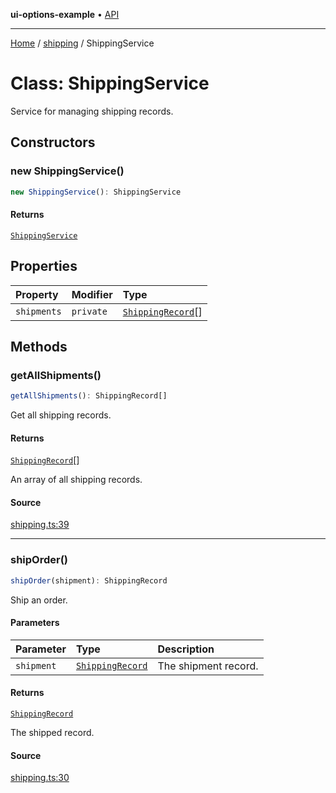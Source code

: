 **ui-options-example** • [API](../../README.md)

***

[Home](../../README.md) / [shipping](../README.md) / ShippingService

# Class: ShippingService

Service for managing shipping records.

## Constructors

### new ShippingService()

```ts
new ShippingService(): ShippingService
```

#### Returns

[`ShippingService`](ShippingService.md)

## Properties

| Property | Modifier | Type |
| :------ | :------ | :------ |
| `shipments` | `private` | [`ShippingRecord`](../interfaces/ShippingRecord.md)[] |

## Methods

### getAllShipments()

```ts
getAllShipments(): ShippingRecord[]
```

Get all shipping records.

#### Returns

[`ShippingRecord`](../interfaces/ShippingRecord.md)[]

An array of all shipping records.

#### Source

[shipping.ts:39](https://github.com/tgreyuk/typedoc-plugin-markdown-examples/blob/d1574a7/examples/01-typedoc-plugin-markdown/src/shipping.ts#L39)

***

### shipOrder()

```ts
shipOrder(shipment): ShippingRecord
```

Ship an order.

#### Parameters

| Parameter | Type | Description |
| :------ | :------ | :------ |
| `shipment` | [`ShippingRecord`](../interfaces/ShippingRecord.md) | The shipment record. |

#### Returns

[`ShippingRecord`](../interfaces/ShippingRecord.md)

The shipped record.

#### Source

[shipping.ts:30](https://github.com/tgreyuk/typedoc-plugin-markdown-examples/blob/d1574a7/examples/01-typedoc-plugin-markdown/src/shipping.ts#L30)
